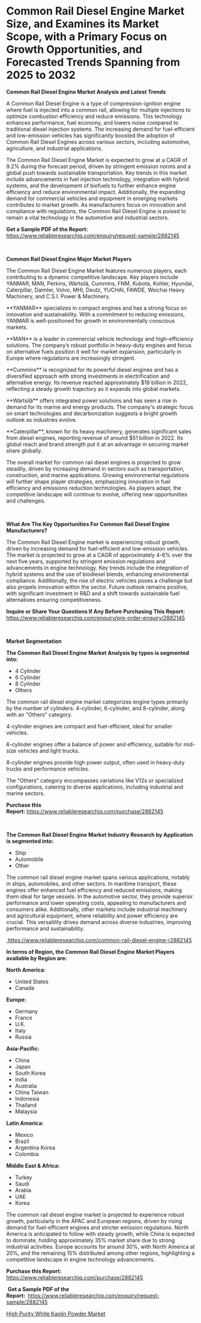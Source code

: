 <p><h1>Common Rail Diesel Engine Market Size, and Examines its Market Scope, with a Primary Focus on Growth Opportunities, and Forecasted Trends Spanning from 2025 to 2032</h1></p><p><strong>Common Rail Diesel Engine Market Analysis and Latest Trends</strong></p>
<p><p>A Common Rail Diesel Engine is a type of compression-ignition engine where fuel is injected into a common rail, allowing for multiple injections to optimize combustion efficiency and reduce emissions. This technology enhances performance, fuel economy, and lowers noise compared to traditional diesel injection systems. The increasing demand for fuel-efficient and low-emission vehicles has significantly boosted the adoption of Common Rail Diesel Engines across various sectors, including automotive, agriculture, and industrial applications.</p><p>The Common Rail Diesel Engine Market is expected to grow at a CAGR of 9.2% during the forecast period, driven by stringent emission norms and a global push towards sustainable transportation. Key trends in this market include advancements in fuel injection technology, integration with hybrid systems, and the development of biofuels to further enhance engine efficiency and reduce environmental impact. Additionally, the expanding demand for commercial vehicles and equipment in emerging markets contributes to market growth. As manufacturers focus on innovation and compliance with regulations, the Common Rail Diesel Engine is poised to remain a vital technology in the automotive and industrial sectors.</p></p>
<p><strong>Get a Sample PDF of the Report:&nbsp;</strong> <a href="https://www.reliableresearchiq.com/enquiry/request-sample/2882145?utm_campaign=3174&utm_medium=2&utm_source=Github&utm_content=ia&utm_term=12032025&utm_id=common-rail-diesel-engine">https://www.reliableresearchiq.com/enquiry/request-sample/2882145</a></p>
<p>&nbsp;</p>
<p><strong>Common Rail Diesel Engine Major Market Players</strong></p>
<p><p>The Common Rail Diesel Engine Market features numerous players, each contributing to a dynamic competitive landscape. Key players include YANMAR, MAN, Perkins, Wärtsilä, Cummins, FNM, Kubota, Kohler, Hyundai, Caterpillar, Daimler, Volvo, MHI, Deutz, YUCHAI, FAWDE, Weichai Heavy Machinery, and C.S.I. Power & Machinery.</p><p>**YANMAR** specializes in compact engines and has a strong focus on innovation and sustainability. With a commitment to reducing emissions, YANMAR is well-positioned for growth in environmentally conscious markets. </p><p>**MAN** is a leader in commercial vehicle technology and high-efficiency solutions. The company’s robust portfolio in heavy-duty engines and focus on alternative fuels position it well for market expansion, particularly in Europe where regulations are increasingly stringent.</p><p>**Cummins** is recognized for its powerful diesel engines and has a diversified approach with strong investments in electrification and alternative energy. Its revenue reached approximately $19 billion in 2022, reflecting a steady growth trajectory as it expands into global markets.</p><p>**Wärtsilä** offers integrated power solutions and has seen a rise in demand for its marine and energy products. The company's strategic focus on smart technologies and decarbonization suggests a bright growth outlook as industries evolve.</p><p>**Caterpillar**, known for its heavy machinery, generates significant sales from diesel engines, reporting revenue of around $51 billion in 2022. Its global reach and brand strength put it at an advantage in securing market share globally.</p><p>The overall market for common rail diesel engines is projected to grow steadily, driven by increasing demand in sectors such as transportation, construction, and marine applications. Growing environmental regulations will further shape player strategies, emphasizing innovation in fuel efficiency and emissions reduction technologies. As players adapt, the competitive landscape will continue to evolve, offering new opportunities and challenges.</p></p>
<p>&nbsp;</p>
<p><strong>What Are The Key Opportunities For Common Rail Diesel Engine Manufacturers?</strong></p>
<p><p>The Common Rail Diesel Engine market is experiencing robust growth, driven by increasing demand for fuel-efficient and low-emission vehicles. The market is projected to grow at a CAGR of approximately 4-6% over the next five years, supported by stringent emission regulations and advancements in engine technology. Key trends include the integration of hybrid systems and the use of biodiesel blends, enhancing environmental compliance. Additionally, the rise of electric vehicles poses a challenge but also propels innovation within the sector. Future outlook remains positive, with significant investment in R&D and a shift towards sustainable fuel alternatives ensuring competitiveness.</p></p>
<p><strong>Inquire or Share Your Questions If Any Before Purchasing This Report:</strong> <a href="https://www.reliableresearchiq.com/enquiry/pre-order-enquiry/2882145?utm_campaign=3174&utm_medium=2&utm_source=Github&utm_content=ia&utm_term=12032025&utm_id=common-rail-diesel-engine">https://www.reliableresearchiq.com/enquiry/pre-order-enquiry/2882145</a></p>
<p>&nbsp;</p>
<p><strong>Market Segmentation</strong></p>
<p><strong>The Common Rail Diesel Engine Market Analysis by types is segmented into:</strong></p>
<p><ul><li>4 Cylinder</li><li>6 Cylinder</li><li>8 Cylinder</li><li>Others</li></ul></p>
<p><p>The common rail diesel engine market categorizes engine types primarily by the number of cylinders: 4-cylinder, 6-cylinder, and 8-cylinder, along with an "Others" category. </p><p>4-cylinder engines are compact and fuel-efficient, ideal for smaller vehicles. </p><p>6-cylinder engines offer a balance of power and efficiency, suitable for mid-size vehicles and light trucks. </p><p>8-cylinder engines provide high power output, often used in heavy-duty trucks and performance vehicles. </p><p>The "Others" category encompasses variations like V12s or specialized configurations, catering to diverse applications, including industrial and marine sectors.</p></p>
<p><strong>Purchase this Report:&nbsp;</strong><a href="https://www.reliableresearchiq.com/purchase/2882145?utm_campaign=3174&utm_medium=2&utm_source=Github&utm_content=ia&utm_term=12032025&utm_id=common-rail-diesel-engine">https://www.reliableresearchiq.com/purchase/2882145</a></p>
<p>&nbsp;</p>
<p><strong>The Common Rail Diesel Engine Market Industry Research by Application is segmented into:</strong></p>
<p><ul><li>Ship</li><li>Automobile</li><li>Other</li></ul></p>
<p><p>The common rail diesel engine market spans various applications, notably in ships, automobiles, and other sectors. In maritime transport, these engines offer enhanced fuel efficiency and reduced emissions, making them ideal for large vessels. In the automotive sector, they provide superior performance and lower operating costs, appealing to manufacturers and consumers alike. Additionally, other markets include industrial machinery and agricultural equipment, where reliability and power efficiency are crucial. This versatility drives demand across diverse industries, improving performance and sustainability.</p></p>
<p><a href="https://www.reliableresearchiq.com/common-rail-diesel-engine-r2882145?utm_campaign=3174&utm_medium=2&utm_source=Github&utm_content=ia&utm_term=12032025&utm_id=common-rail-diesel-engine">&nbsp;https://www.reliableresearchiq.com/common-rail-diesel-engine-r2882145</a></p>
<p><strong>In terms of Region, the Common Rail Diesel Engine Market Players available by Region are:</strong></p>
<p>
    <p> <strong> North America: </strong>
        <ul>
            <li>United States</li>
            <li>Canada</li>
        </ul>
        </p> 
    <p> <strong> Europe: </strong>
        <ul>
            <li>Germany</li>
            <li>France</li>
            <li>U.K.</li>
            <li>Italy</li>
            <li>Russia</li>
        </ul>
        </p> 
    <p> <strong> Asia-Pacific: </strong>
        <ul>
            <li>China</li>
            <li>Japan</li>
            <li>South Korea</li>
            <li>India</li>
            <li>Australia</li>
            <li>China Taiwan</li>
            <li>Indonesia</li>
            <li>Thailand</li>
            <li>Malaysia</li>
        </ul>
        </p> 
    <p> <strong> Latin America: </strong>
        <ul>
            <li>Mexico</li>
            <li>Brazil</li>
            <li>Argentina Korea</li>
            <li>Colombia</li>
        </ul>
        </p> 
    <p> <strong> Middle East & Africa: </strong>
        <ul>
            <li>Turkey</li>
            <li>Saudi</li>
            <li>Arabia</li>
            <li>UAE</li>
            <li>Korea</li>
        </ul>
    </p>
    </p>
<p><p>The common rail diesel engine market is projected to experience robust growth, particularly in the APAC and European regions, driven by rising demand for fuel-efficient engines and stricter emission regulations. North America is anticipated to follow with steady growth, while China is expected to dominate, holding approximately 35% market share due to strong industrial activities. Europe accounts for around 30%, with North America at 20%, and the remaining 15% distributed among other regions, highlighting a competitive landscape in engine technology advancements.</p></p>
<p><strong>Purchase this Report: </strong><a href="https://www.reliableresearchiq.com/purchase/2882145?utm_campaign=3174&utm_medium=2&utm_source=Github&utm_content=ia&utm_term=12032025&utm_id=common-rail-diesel-engine">https://www.reliableresearchiq.com/purchase/2882145</a></p>
<p>&nbsp;<strong>Get a Sample PDF of the Report:&nbsp;&nbsp;</strong><a href="https://www.reliableresearchiq.com/enquiry/request-sample/2882145?utm_campaign=3174&utm_medium=2&utm_source=Github&utm_content=ia&utm_term=12032025&utm_id=common-rail-diesel-engine">https://www.reliableresearchiq.com/enquiry/request-sample/2882145</a></p>
<p><strong></strong></p>
<p><p><a href="https://github.com/shadnfamoza/Market-Research-Report-List-1/blob/main/high-purity-white-kaolin-powder-market.md?utm_campaign=3174&utm_medium=2&utm_source=Github&utm_content=ia&utm_term=12032025&utm_id=common-rail-diesel-engine">High Purity White Kaolin Powder Market</a></p></p>